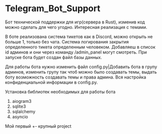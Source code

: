 # Telegram_Bot_Support
Бот технической поддержки для игр(сервера в Rust), изменив код можно сделать для чего угодно. Интересная реализация с темами.

В боте реализована система тикетов как в Discord, можно открыть не больше 1, только без чата.
Система логирования закрытия определенного тикета определенным человеком. Добавляеш в список id админов и они через команду /admin_panel могут смотреть.
При запуске бота будет создан файл базы данных.

Для работы бота нужно изменить файл config.py|Добавить бота в групу админов, изменить групу так чтоб можно было создавать темы, выдать боту возможность создавать темы и права админа.
Вся настройка конфиденциальной информации в config.py.

Установка библиотек необходимых для работы бота 
1. aiogram3
2. sqlite3
3. sqlalchemy
4. asyncio


Мой первый +- крупный project
